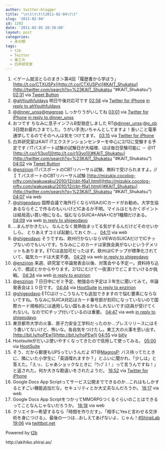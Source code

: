 ```yaml
---
author: twitter-blogger
title: "\n\t\t\t\t2011-02-04\t\t"
slug: '2011-02-04'
id: 1202
date: '2011-02-05 20:30:00'
layout: post
categories:
  - 未分類
tags:
  - t2b
  - Twitter
  - 東工大
  - 白井研究室
---
```


<div xmlns:georss="http://www.georss.org/georss">

1.  <span><span>＜ゲーム就活とらのまき＞第4回「履歴書から学ぼう」 [http://t.co/CTXUSPx](http://t.co/CTXUSPx)[#KAIT_Shukatsu](http://twitter.com/search?q=%23KAIT_Shukatsu "#KAIT_Shukatsu")</span> <span>[<span>02:31</span>](http://twitter.com/o_ob/status/33517905454825472) <span>via [Tweet Button](http://twitter.com/tweetbutton)</span></span></span>
2.  <span><span>@[ahYouthfuldays](http://twitter.com/ahYouthfuldays "ahYouthfuldays") 明日午後対応可です</span> <span>[<span>02:58</span>](http://twitter.com/o_ob/status/33524891466731520) <span>via [Twitter for iPhone](http://twitter.com/)</span> [in reply to ahYouthfuldays](http://twitter.com/ahYouthfuldays/status/33267341370335232)</span></span>
3.  <span><span>@[dinner_unss](http://twitter.com/dinner_unss "dinner_unss")@[magrosp](http://twitter.com/magrosp "magrosp") しっかりうがいしてね</span> <span>[<span>03:01</span>](http://twitter.com/o_ob/status/33525448252067840) <span>via [Twitter for iPhone](http://twitter.com/)</span> [in reply to dinner_unss](http://twitter.com/dinner_unss/status/33311087256412160)</span></span>
4.  <span><span>おつです ちなみに息子インフルB型発症しました RT@[dinner_unss](http://twitter.com/dinner_unss "dinner_unss"):@[o_ob](http://twitter.com/o_ob "o_ob") 3日間お疲れさまでした。うがい手洗いちゃんとしてますよ！長いこと電車通学してるのでそのへんは気をつけてます。</span> <span>[<span>03:15</span>](http://twitter.com/o_ob/status/33529102799601664) <span>via [Twitter for iPhone](http://twitter.com/)</span></span></span>
5.  <span><span>白井研究室はKAIT ITエクステンションセンターを中心に2/12に受験する予定です / ITパスポート試験の試験日が大幅増、ほぼ毎日受験可能に － ＠IT [http://t.co/r1j3vo1](http://t.co/r1j3vo1)[#KAIT_Shukatsu](http://twitter.com/search?q=%23KAIT_Shukatsu "#KAIT_Shukatsu")</span> <span>[<span>04:02</span>](http://twitter.com/o_ob/status/33540865326579712) <span>via [Tweet Button](http://twitter.com/tweetbutton)</span></span></span>
6.  <span><span>@[enzirion](http://twitter.com/enzirion "enzirion") ITパスポートのCBTリハーサル試験、無料で受けられますよ。//ＩＴパスポートのCBTリハーサル試験 [http://mizukix.cocolog-nifty.com/wakuwaku/2010/12/cbt-f6a1.html](http://mizukix.cocolog-nifty.com/wakuwaku/2010/12/cbt-f6a1.html)[#KAIT_Shukatsu](http://twitter.com/search?q=%23KAIT_Shukatsu "#KAIT_Shukatsu")</span> <span>[<span>04:07</span>](http://twitter.com/o_ob/status/33542056156602369) <span>via web</span></span></span>
7.  <span><span>@[shigeodayo](http://twitter.com/shigeodayo "shigeodayo") 国際会議で海外行くならVISAのICカードがお勧め。大学生協あるならそこで作るのもいいけどICあるか不明。マイルはともかくポイントは結局高い買い物になる。悩むならSUICA+ANA+ICが1種類だけある。</span> <span>[<span>04:09</span>](http://twitter.com/o_ob/status/33542715195002880) <span>via web</span> [in reply to shigeodayo](http://twitter.com/shigeodayo/status/33542113912160256)</span></span>
8.  <span><span>…まんがかきたい。 なんとなく発熱始まってる気がするんだけどそのせいかしら。 とりあえずコミぽ起動しておくか…。</span> <span>[<span>04:11</span>](http://twitter.com/o_ob/status/33543085208109056) <span>via web</span></span></span>
9.  <span><span>@[shigeodayo](http://twitter.com/shigeodayo "shigeodayo") そうですね、欧州行かないならVIEWのSUICAだけでICチップないのでもいいです。ちなみにこのカードは家族会員がないというデメリットもあります。ETCは追加可だったはず。欧州はICチップが標準化されていて、磁気カードは大変不便。</span> <span>[<span>04:29</span>](http://twitter.com/o_ob/status/33547579539066880) <span>via web</span> [in reply to shigeodayo](http://twitter.com/shigeodayo/status/33545713153478657)</span></span>
10.  <span><span>@[enzirion](http://twitter.com/enzirion "enzirion") 来週、研究室で卒論発表会以後、対策会やる予定ー。資料持ち込んで、模試とかからやります。2/12にむけて一夜漬けでどこまでいけるか挑戦。</span> <span>[<span>04:34</span>](http://twitter.com/o_ob/status/33548878083002368) <span>via web</span> [in reply to enzirion](http://twitter.com/enzirion/status/33547866089721856)</span></span>
11.  <span><span>@[enzirion](http://twitter.com/enzirion "enzirion") ７日日中にゼミ予定、勉強会の予定は３年生に聞いてみて。卒論発表会は１０日です。</span> <span>[<span>04:44</span>](http://twitter.com/o_ob/status/33551594624655360) <span>via [HootSuite](http://www.hootsuite.com)</span> [in reply to enzirion](http://twitter.com/enzirion/status/33549672211554304)</span></span>
12.  <span><span>@[shigeodayo](http://twitter.com/shigeodayo "shigeodayo") ETCはけっこうなんでも追加できますので悩む要素にならないですね。ちなみにSUICA対応はカード番号部が刻印になっていないので国際カード規格的には通用しない国もあるかもしれないです(店員が受けてくれない)。なのでICチップ付いているのは重要。</span> <span>[<span>04:47</span>](http://twitter.com/o_ob/status/33552322869075968) <span>via web</span> [in reply to shigeodayo](http://twitter.com/shigeodayo/status/33549931415347201)</span></span>
13.  <span><span>東京都市大学の火事、原子力安全工学科だったのか…プレスリリースにはそう書いてないけど、怖いな。各自気をつけたし。東工大の火事を思い出す。 [http://bit.ly/hoPEw1](http://bit.ly/hoPEw1)</span> <span>[<span>04:55</span>](http://twitter.com/o_ob/status/33554182929645568) <span>via [bitly](http://bit.ly)</span></span></span>
14.  <span><span>Hootsuiteがだいぶ使いやすくなってきたので信用して使ってみる。</span> <span>[<span>05:00</span>](http://twitter.com/o_ob/status/33555397990158336) <span>via [HootSuite](http://www.hootsuite.com)</span></span></span>
15.  <span><span>そう、だから郵便もUPSっていうんだよ RT@[MagrosP](http://twitter.com/MagrosP "MagrosP"): バス待ってたときに、隣にいた小学生に「英語喋れますか？」とふいに聞かれ、「少しは」と答えた。「えっ、じゃあショックなときに『ｳｯﾌﾟｽ！』って言うんですね！」と返された。何か大きな勘違いをされたようだ。</span> <span>[<span>16:52</span>](http://twitter.com/o_ob/status/33734611662012416) <span>via [Twitter for iPhone](http://twitter.com/)</span></span></span>
16.  <span><span>Google Docs App Scriptってサービス公開までできるのか…これはもしかするとすごい機能追加だな。セキュリティとか大丈夫なんだろうか。</span> <span>[<span>18:17</span>](http://twitter.com/o_ob/status/33756167138185216) <span>via web</span></span></span>
17.  <span><span>Google Docs App ScriptをつかってMMORPGつくるぐらいのことはできるってことなんじゃないだろうか。</span> <span>[<span>18:18</span>](http://twitter.com/o_ob/status/33756328182677504) <span>via web</span></span></span>
18.  <span><span>クリエイタ―希望するなら「時間を作りだす」、「相手にYesと言わせる交渉術を身につける」、最後の一つは…おしえてあげないよ、じゃん！[#ShiraiLab](http://twitter.com/search?q=%23ShiraiLab "#ShiraiLab")</span> <span>[<span>19:06</span>](http://twitter.com/o_ob/status/33768290211860480) <span>via [twittbot.net](http://twittbot.net/)</span></span></span>

</div>

Powered by [t2b](http://t2b.utilz.jp/)

<div>http://akihiko.shirai.as/</div>